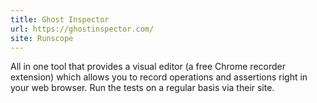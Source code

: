 ```yaml
---
title: Ghost Inspector
url: https://ghostinspector.com/
site: Runscope
---
```


All in one tool that provides a visual editor (a free Chrome recorder extension) which allows you to record operations and assertions right in your web browser. Run the tests on a regular basis via their site.